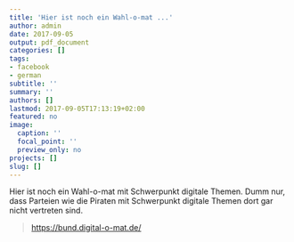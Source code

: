 ```yaml
---
title: 'Hier ist noch ein Wahl-o-mat ...'
author: admin
date: 2017-09-05
output: pdf_document
categories: []
tags:
- facebook
- german
subtitle: ''
summary: ''
authors: []
lastmod: 2017-09-05T17:13:19+02:00
featured: no
image:
  caption: ''
  focal_point: ''
  preview_only: no
projects: []
slug: []
---
```

Hier ist noch ein Wahl-o-mat mit Schwerpunkt digitale Themen. Dumm nur, dass Parteien wie die Piraten mit Schwerpunkt digitale Themen dort gar nicht vertreten sind.
> https://bund.digital-o-mat.de/

